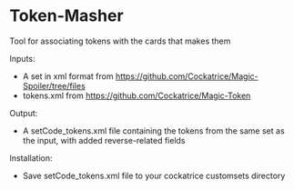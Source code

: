 # Token-Masher
Tool for associating tokens with the cards that makes them

Inputs:
  * A set in xml format from https://github.com/Cockatrice/Magic-Spoiler/tree/files
  * tokens.xml from https://github.com/Cockatrice/Magic-Token
  
Output:
  * A setCode_tokens.xml file containing the tokens from the same set as the input, with added reverse-related fields

Installation:
  * Save setCode_tokens.xml file to your cockatrice customsets directory
